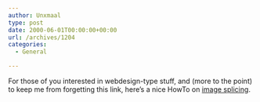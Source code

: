 ```yaml
---
author: Unxmaal
type: post
date: 2000-06-01T00:00:00+00:00
url: /archives/1204
categories:
  - General

---
```

For those of you interested in webdesign-type stuff, and (more to the point) to keep me from forgetting this link, here&#8217;s a nice HowTo on [image splicing][1].

 [1]: http://www.digitalchi.com/Mag/mj98/AM/ImageSplicing.html